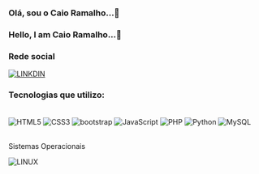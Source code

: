 ### Olá, sou o Caio Ramalho...🖖
### Hello, I am Caio Ramalho...🖖

### Rede social
[![LINKDIN](https://img.shields.io/badge/LinkedIn-0077B5?style=for-the-badge&logo=linkedin&logoColor=white)]([https://www.linkedin.com/in/gabriel-bueno-525b09209/](https://www.linkedin.com/in/caio-henrique-ramalho-5b1b12207?utm_source=share&utm_campaign=share_via&utm_content=profile&utm_medium=android_app))


### Tecnologias que utilizo:

<div style="display: inline_block"></br>
  <img align="center" alt="HTML5" src="https://img.shields.io/badge/HTML5-E34F26?style=for-the-badge&logo=html5&logoColor=white">
  <img align="center" alt="CSS3" src="https://img.shields.io/badge/CSS3-1572B6?style=for-the-badge&logo=css3&logoColor=white">
  <img align="center" alt="bootstrap" src="https://img.shields.io/badge/Bootstrap-563D7C?style=for-the-badge&logo=bootstrap&logoColor=white">
  <img align="center" alt="JavaScript" src="https://img.shields.io/badge/JavaScript-F7DF1E?style=for-the-badge&logo=javascript&logoColor=black">
  <img align="center" alt="PHP" src="https://img.shields.io/badge/PHP-777BB4?style=for-the-badge&logo=php&logoColor=white">
  <img align="center" alt="Python" src="https://img.shields.io/badge/Python-14354C?style=for-the-badge&logo=python&logoColor=white">
  <img align="center" alt="MySQL" src="https://img.shields.io/badge/MySQL-00000F?style=for-the-badge&logo=mysql&logoColor=white">
  <br>
  <br>
  <p>Sistemas Operacionais</p>
  <img align="center" alt="LINUX" src="https://img.shields.io/badge/Windows-0078D6?style=for-the-badge&logo=windows&logoColor=white">
    
   
</div>











